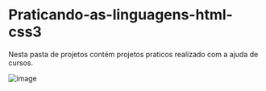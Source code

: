 # Praticando-as-linguagens-html-css3
 Nesta pasta de projetos contém projetos praticos realizado com a ajuda de cursos.

![image](https://user-images.githubusercontent.com/108032085/210183880-4341284e-b4b6-47ad-8ffa-2f33a0bbb1f0.png)
